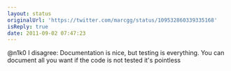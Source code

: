 ```yaml
---
layout: status
originalUrl: 'https://twitter.com/marcgg/status/109532860339335168'
isReply: true
date: 2011-09-02 07:47:23
---
```


@n1k0 I disagree: Documentation is nice, but testing is everything. You can document all you want if the code is not tested it's pointless
